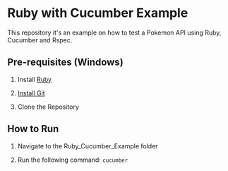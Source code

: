 
# Ruby with Cucumber Example

This repository it's an example on how to test a Pokemon API using Ruby, Cucumber and Rspec.

  

## Pre-requisites (Windows)

  

1. Install [Ruby](https://rubyinstaller.org/)

2. [Install Git](https://git-scm.com/downloads)

3. Clone the Repository

  

## How to Run
  

1. Navigate to the Ruby_Cucumber_Example folder

2. Run the following command:
	`cucumber`
